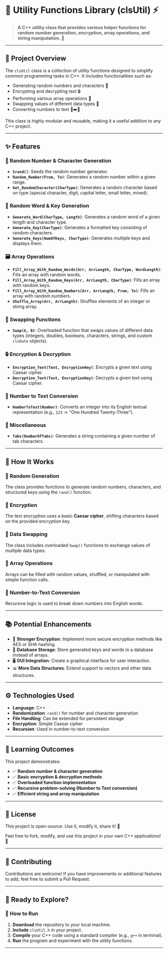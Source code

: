 # 📌 Utility Functions Library (clsUtil) ⚡

> **A C++ utility class that provides various helper functions for random number generation, encryption, array operations, and string manipulation. 🚀**

---

## 🌟 Project Overview

The `clsUtil` class is a collection of utility functions designed to simplify common programming tasks in C++. It includes functionalities such as:
- Generating random numbers and characters 🎲
- Encrypting and decrypting text 🔒
- Performing various array operations 🔄
- Swapping values of different data types 🔁
- Converting numbers to text 🔢➡️📝

This class is highly modular and reusable, making it a useful addition to any C++ project.

---

## ✨ Features

### 🎲 Random Number & Character Generation
- **`Srand()`**: Seeds the random number generator.
- **`Random_Number(From, To)`**: Generates a random number within a given range.
- **`Get_RandomCharacter(CharType)`**: Generates a random character based on type (special character, digit, capital letter, small letter, mixed).

### 📝 Random Word & Key Generation
- **`Generate_Word(CharType, Length)`**: Generates a random word of a given length and character type.
- **`Generate_Key(CharType)`**: Generates a formatted key consisting of random characters.
- **`Generate_Keys(NumOfKeys, CharType)`**: Generates multiple keys and displays them.

### 🗃️ Array Operations
- **`Fill_Array_With_Random_Words(Arr, ArrLength, CharType, WordLength)`**: Fills an array with random words.
- **`Fill_Array_With_Random_Keys(Arr, ArrLength, CharType)`**: Fills an array with random keys.
- **`Fill_Array_With_Random_Numbers(Arr, ArrLength, From, To)`**: Fills an array with random numbers.
- **`Shuffle_Array(Arr, ArrLength)`**: Shuffles elements of an integer or string array.

### 🔁 Swapping Functions
- **`Swap(A, B)`**: Overloaded function that swaps values of different data types (integers, doubles, booleans, characters, strings, and custom `clsDate` objects).

### 🔒 Encryption & Decryption
- **`Encryption_Text(Text, EncryptionKey)`**: Encrypts a given text using Caesar cipher.
- **`Decryption_Text(Text, EncryptionKey)`**: Decrypts a given text using Caesar cipher.

### 🔢 Number to Text Conversion
- **`NumberToText(Number)`**: Converts an integer into its English textual representation (e.g., `123` → "One Hundred Twenty-Three").

### 📌 Miscellaneous
- **`Tabs(NumberOfTabs)`**: Generates a string containing a given number of tab characters.

---

## 🚀 How It Works

### 🔹 Random Generation
The class provides functions to generate random numbers, characters, and structured keys using the `rand()` function.

### 🔹 Encryption
The text encryption uses a basic **Caesar cipher**, shifting characters based on the provided encryption key.

### 🔹 Data Swapping
The class includes overloaded `Swap()` functions to exchange values of multiple data types.

### 🔹 Array Operations
Arrays can be filled with random values, shuffled, or manipulated with simple function calls.

### 🔹 Number-to-Text Conversion
Recursive logic is used to break down numbers into English words.

---

## 📚 Potential Enhancements

- 🔑 **Stronger Encryption**: Implement more secure encryption methods like AES or SHA hashing.
- 📂 **Database Storage**: Store generated keys and words in a database instead of arrays.
- 🖥️ **GUI Integration**: Create a graphical interface for user interaction.
- 📊 **More Data Structures**: Extend support to vectors and other data structures.

---

## ⚙️ Technologies Used

- **Language**: C++
- **Randomization**: `rand()` for number and character generation
- **File Handling**: Can be extended for persistent storage
- **Encryption**: Simple Caesar cipher
- **Recursion**: Used in number-to-text conversion

---

## 🎯 Learning Outcomes

This project demonstrates:
- ✅ **Random number & character generation**
- ✅ **Basic encryption & decryption methods**
- ✅ **Overloaded function implementation**
- ✅ **Recursive problem-solving (Number to Text conversion)**
- ✅ **Efficient string and array manipulation**

---

## 📜 License

This project is open-source. Use it, modify it, share it! 🎉

Feel free to fork, modify, and use this project in your own C++ applications! 🚀

---

## 🤝 Contributing

Contributions are welcome! If you have improvements or additional features to add, feel free to submit a Pull Request.

---

## 🏁 Ready to Explore?

### 🚀 How to Run
1. **Download** the repository to your local machine.
2. **Include** `clsUtil.h` in your project.
3. **Compile** your C++ code using a standard compiler (e.g., `g++` in terminal).
4. **Run** the program and experiment with the utility functions.

---

